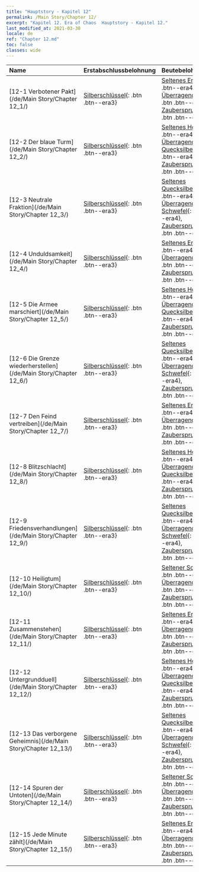 ```yaml
---
title: "Hauptstory - Kapitel 12"
permalink: /Main Story/Chapter 12/
excerpt: "Kapitel 12. Era of Chaos  Hauptstory - Kapitel 12."
last_modified_at: 2021-03-30
locale: de
ref: "Chapter 12.md"
toc: false
classes: wide
---
```


  | Name |  Erstabschlussbelohnung | Beutebelohnung |
  |:------------|:------------|:------------| 
  | [12-1 Verbotener Pakt](/de/Main Story/Chapter 12_1/) | [Silberschlüssel](/de/Items/con_693/){: .btn .btn--era3} | [Seltenes Erz](/de/Items/mat_40/){: .btn .btn--era4}, [Überragendes Holz](/de/Items/mat_34/){: .btn .btn--era4}, [Zauberspruchrollen](/de/Items/con_694/){: .btn .btn--era3} |
  | [12-2 Der blaue Turm](/de/Main Story/Chapter 12_2/) | [Silberschlüssel](/de/Items/con_693/){: .btn .btn--era3} | [Seltenes Holz](/de/Items/mat_41/){: .btn .btn--era4}, [Überragendes Quecksilber](/de/Items/mat_35/){: .btn .btn--era4}, [Zauberspruchrollen](/de/Items/con_694/){: .btn .btn--era3} |
  | [12-3 Neutrale Fraktion](/de/Main Story/Chapter 12_3/) | [Silberschlüssel](/de/Items/con_693/){: .btn .btn--era3} | [Seltenes Quecksilber](/de/Items/mat_42/){: .btn .btn--era4}, [Überragender Schwefel](/de/Items/mat_36/){: .btn .btn--era4}, [Zauberspruchrollen](/de/Items/con_694/){: .btn .btn--era3} |
  | [12-4 Unduldsamkeit](/de/Main Story/Chapter 12_4/) | [Silberschlüssel](/de/Items/con_693/){: .btn .btn--era3} | [Seltenes Erz](/de/Items/mat_40/){: .btn .btn--era4}, [Überragendes Holz](/de/Items/mat_34/){: .btn .btn--era4}, [Zauberspruchrollen](/de/Items/con_694/){: .btn .btn--era3} |
  | [12-5 Die Armee marschiert](/de/Main Story/Chapter 12_5/) | [Silberschlüssel](/de/Items/con_693/){: .btn .btn--era3} | [Seltenes Holz](/de/Items/mat_41/){: .btn .btn--era4}, [Überragendes Quecksilber](/de/Items/mat_35/){: .btn .btn--era4}, [Zauberspruchrollen](/de/Items/con_694/){: .btn .btn--era3} |
  | [12-6 Die Grenze wiederherstellen](/de/Main Story/Chapter 12_6/) | [Silberschlüssel](/de/Items/con_693/){: .btn .btn--era3} | [Seltenes Quecksilber](/de/Items/mat_42/){: .btn .btn--era4}, [Überragender Schwefel](/de/Items/mat_36/){: .btn .btn--era4}, [Zauberspruchrollen](/de/Items/con_694/){: .btn .btn--era3} |
  | [12-7 Den Feind vertreiben](/de/Main Story/Chapter 12_7/) | [Silberschlüssel](/de/Items/con_693/){: .btn .btn--era3} | [Seltenes Erz](/de/Items/mat_40/){: .btn .btn--era4}, [Überragendes Holz](/de/Items/mat_34/){: .btn .btn--era4}, [Zauberspruchrollen](/de/Items/con_694/){: .btn .btn--era3} |
  | [12-8 Blitzschlacht](/de/Main Story/Chapter 12_8/) | [Silberschlüssel](/de/Items/con_693/){: .btn .btn--era3} | [Seltenes Holz](/de/Items/mat_41/){: .btn .btn--era4}, [Überragendes Quecksilber](/de/Items/mat_35/){: .btn .btn--era4}, [Zauberspruchrollen](/de/Items/con_694/){: .btn .btn--era3} |
  | [12-9 Friedensverhandlungen](/de/Main Story/Chapter 12_9/) | [Silberschlüssel](/de/Items/con_693/){: .btn .btn--era3} | [Seltenes Quecksilber](/de/Items/mat_42/){: .btn .btn--era4}, [Überragender Schwefel](/de/Items/mat_36/){: .btn .btn--era4}, [Zauberspruchrollen](/de/Items/con_694/){: .btn .btn--era3} |
  | [12-10 Heiligtum](/de/Main Story/Chapter 12_10/) | [Silberschlüssel](/de/Items/con_693/){: .btn .btn--era3} | [Seltener Schwefel](/de/Items/mat_43/){: .btn .btn--era4}, [Überragendes Erz](/de/Items/mat_33/){: .btn .btn--era4}, [Zauberspruchrollen](/de/Items/con_694/){: .btn .btn--era3} |
  | [12-11 Zusammenstehen](/de/Main Story/Chapter 12_11/) | [Silberschlüssel](/de/Items/con_693/){: .btn .btn--era3} | [Seltenes Erz](/de/Items/mat_40/){: .btn .btn--era4}, [Überragendes Holz](/de/Items/mat_34/){: .btn .btn--era4}, [Zauberspruchrollen](/de/Items/con_694/){: .btn .btn--era3} |
  | [12-12 Untergrundduell](/de/Main Story/Chapter 12_12/) | [Silberschlüssel](/de/Items/con_693/){: .btn .btn--era3} | [Seltenes Holz](/de/Items/mat_41/){: .btn .btn--era4}, [Überragendes Quecksilber](/de/Items/mat_35/){: .btn .btn--era4}, [Zauberspruchrollen](/de/Items/con_694/){: .btn .btn--era3} |
  | [12-13 Das verborgene Geheimnis](/de/Main Story/Chapter 12_13/) | [Silberschlüssel](/de/Items/con_693/){: .btn .btn--era3} | [Seltenes Quecksilber](/de/Items/mat_42/){: .btn .btn--era4}, [Überragender Schwefel](/de/Items/mat_36/){: .btn .btn--era4}, [Zauberspruchrollen](/de/Items/con_694/){: .btn .btn--era3} |
  | [12-14 Spuren der Untoten](/de/Main Story/Chapter 12_14/) | [Silberschlüssel](/de/Items/con_693/){: .btn .btn--era3} | [Seltener Schwefel](/de/Items/mat_43/){: .btn .btn--era4}, [Überragendes Erz](/de/Items/mat_33/){: .btn .btn--era4}, [Zauberspruchrollen](/de/Items/con_694/){: .btn .btn--era3} |
  | [12-15 Jede Minute zählt](/de/Main Story/Chapter 12_15/) | [Silberschlüssel](/de/Items/con_693/){: .btn .btn--era3} | [Seltenes Erz](/de/Items/mat_40/){: .btn .btn--era4}, [Überragendes Holz](/de/Items/mat_34/){: .btn .btn--era4}, [Zauberspruchrollen](/de/Items/con_694/){: .btn .btn--era3} |
